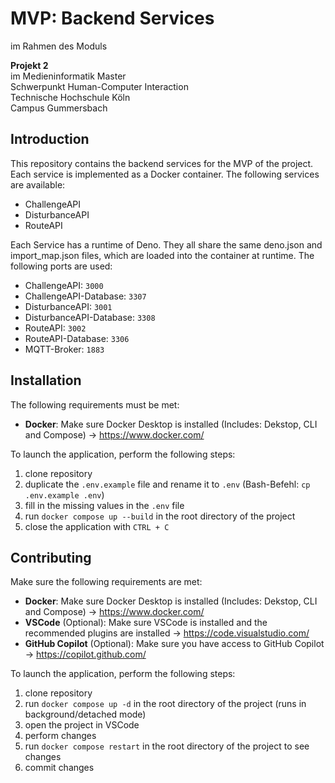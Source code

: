 <!-- deno-lint-ignore-file -->

# MVP: Backend Services

im Rahmen des Moduls

**Projekt 2**\
im Medieninformatik Master\
Schwerpunkt Human-Computer Interaction\
Technische Hochschule Köln\
Campus Gummersbach

## Introduction

This repository contains the backend services for the MVP of the project. Each
service is implemented as a Docker container. The following services are
available:

- ChallengeAPI
- DisturbanceAPI
- RouteAPI

Each Service has a runtime of Deno. They all share the same deno.json and
import_map.json files, which are loaded into the container at runtime. The
following ports are used:

- ChallengeAPI: `3000`
- ChallengeAPI-Database: `3307`
- DisturbanceAPI: `3001`
- DisturbanceAPI-Database: `3308`
- RouteAPI: `3002`
- RouteAPI-Database: `3306`
- MQTT-Broker: `1883`

## Installation

The following requirements must be met:

- **Docker**: Make sure Docker Desktop is installed (Includes: Dekstop, CLI and
  Compose) &rarr; <https://www.docker.com/>

To launch the application, perform the following steps:

1. clone repository
2. duplicate the `.env.example` file and rename it to `.env` (Bash-Befehl: `cp .env.example
   .env`)
3. fill in the missing values in the `.env` file
4. run `docker compose up --build` in the root directory of the project
5. close the application with `CTRL + C`

## Contributing

Make sure the following requirements are met:

- **Docker**: Make sure Docker Desktop is installed (Includes: Dekstop, CLI and
  Compose) &rarr; <https://www.docker.com/>
- **VSCode** (Optional): Make sure VSCode is installed and the recommended
  plugins are installed &rarr; <https://code.visualstudio.com/>
- **GitHub Copilot** (Optional): Make sure you have access to GitHub Copilot
  &rarr; <https://copilot.github.com/>

To launch the application, perform the following steps:

1. clone repository
2. run `docker compose up -d` in the root directory of the project (runs in
   background/detached mode)
3. open the project in VSCode
4. perform changes
5. run `docker compose restart` in the root directory of the project to see
   changes
6. commit changes
